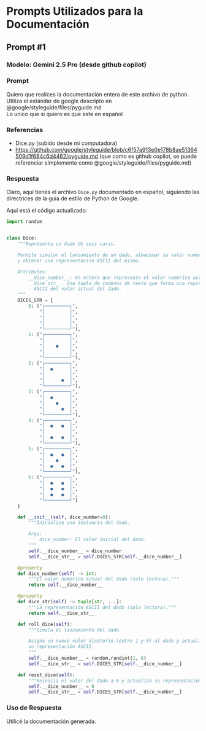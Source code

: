# Prompts Utilizados para la Documentación

## Prompt #1

### Modelo: Gemini 2.5 Pro (desde github copilot)

### Prompt

Quiero que realices la documentación entera de este archivo de python.
Utiliza el estándar de google descripto en @google/styleguide/files/pyguide.md<br>
Lo unico que si quiero es que este en español

### Referencias

- Dice.py (subido desde mi computadora)
- https://github.com/google/styleguide/blob/c6f57a913e0e178b8ae51364509d1f684c6d4462/pyguide.md (que como es github copilot, se puede referenciar simplemente como @google/styleguide/files/pyguide.md)

### Respuesta

Claro, aquí tienes el archivo `Dice.py` documentado en español, siguiendo las directrices de la guía de estilo de Python de Google.

Aquí está el código actualizado:

```python
import random


class Dice:
    """Representa un dado de seis caras.

    Permite simular el lanzamiento de un dado, almacenar su valor numérico
    y obtener una representación ASCII del mismo.

    Attributes:
        __dice_number__: Un entero que representa el valor numérico actual del dado.
        __dice_str__: Una tupla de cadenas de texto que forma una representación
          ASCII del valor actual del dado.
    """
    DICES_STR = {
        0: ("┌─────────┐",
            "│         │",
            "│         │",
            "│         │",
            "└─────────┘"),
        1: ("┌─────────┐",
            "│         │",
            "│    ●    │",
            "│         │",
            "└─────────┘"),
        2: ("┌─────────┐",
            "│  ●      │",
            "│         │",
            "│      ●  │",
            "└─────────┘"),
        3: ("┌─────────┐",
            "│  ●      │",
            "│    ●    │",
            "│      ●  │",
            "└─────────┘"),
        4: ("┌─────────┐",
            "│  ●   ●  │",
            "│         │",
            "│  ●   ●  │",
            "└─────────┘"),
        5: ("┌─────────┐",
            "│  ●   ●  │",
            "│    ●    │",
            "│  ●   ●  │",
            "└─────────┘"),
        6: ("┌─────────┐",
            "│  ●   ●  │",
            "│  ●   ●  │",
            "│  ●   ●  │",
            "└─────────┘")
    }

    def __init__(self, dice_number=0):
        """Inicializa una instancia del dado.

        Args:
            dice_number: El valor inicial del dado.
        """
        self.__dice_number__ = dice_number
        self.__dice_str__ = self.DICES_STR[self.__dice_number__]

    @property
    def dice_number(self) -> int:
        """El valor numérico actual del dado (solo lectura)."""
        return self.__dice_number__

    @property
    def dice_str(self) -> tuple[str, ...]:
        """La representación ASCII del dado (solo lectura)."""
        return self.__dice_str__

    def roll_dice(self):
        """Simula el lanzamiento del dado.

        Asigna un nuevo valor aleatorio (entre 1 y 6) al dado y actualiza
        su representación ASCII.
        """
        self.__dice_number__ = random.randint(1, 6)
        self.__dice_str__ = self.DICES_STR[self.__dice_number__]

    def reset_dice(self):
        """Reinicia el valor del dado a 0 y actualiza su representación ASCII."""
        self.__dice_number__ = 0
        self.__dice_str__ = self.DICES_STR[self.__dice_number__]
```

### Uso de Respuesta

Utilicé la documentación generada.